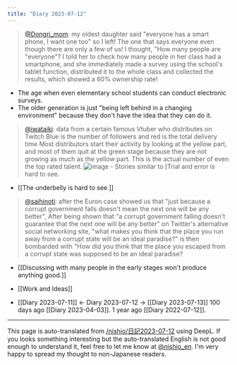 ```yaml
---
title: "Diary 2023-07-12"
---
```



> [@Dongri_mom](https://twitter.com/Dongri_mom/status/1677290551773892608?s=20): my oldest daughter said "everyone has a smart phone, I want one too" so I left! The one that says everyone even though there are only a few of us! I thought, "How many people are "everyone"? I told her to check how many people in her class had a smartphone, and she immediately made a survey using the school's tablet function, distributed it to the whole class and collected the results, which showed a 60% ownership rate!
- The age when even elementary school students can conduct electronic surveys.
- The older generation is just "being left behind in a changing environment" because they don't have the idea that they can do it.


> [@iwataiki](https://twitter.com/iwataiki/status/1676587858314817539?s=20): data from a certain famous Vtuber who distributes on Twitch
> Blue is the number of followers and red is the total delivery time
> Most distributors start their activity by looking at the yellow part, and most of them quit at the green stage because they are not growing as much as the yellow part.
> This is the actual number of even the top rated talent.
>  ![image](https://gyazo.com/5221f3b050d466bbd3e131a66a29f8a9/thumb/1000)
    - Stories similar to [Trial and error is hard to see.
- [[The underbelly is hard to see.]]

> [@saihinoti](https://twitter.com/saihinoti/status/1676176378763571205?s=20): after the Euron case showed us that "just because a corrupt government falls doesn't mean the next one will be any better", After being shown that "a corrupt government falling doesn't guarantee that the next one will be any better" on Twitter's alternative social networking site, "what makes you think that the place you run away from a corrupt state will be an ideal paradise?" is then bombarded with "How did you think that the place you escaped from a corrupt state was supposed to be an ideal paradise?

- [[Discussing with many people in the early stages won't produce anything good.]]

- [[Work and Ideas]]

- [[Diary 2023-07-11]] ← Diary 2023-07-12 → [[Diary 2023-07-13]]
100 days ago [[Diary 2023-04-03]].
1 year ago [[Diary 2022-07-12]].
---
This page is auto-translated from [/nishio/日記2023-07-12](https://scrapbox.io/nishio/日記2023-07-12) using DeepL. If you looks something interesting but the auto-translated English is not good enough to understand it, feel free to let me know at [@nishio_en](https://twitter.com/nishio_en). I'm very happy to spread my thought to non-Japanese readers.